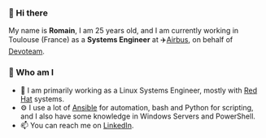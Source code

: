 ### :raising_hand: Hi there

My name is **Romain**, I am 25 years old, and I am currently working in Toulouse (France) as a **Systems Engineer** at :airplane:[Airbus](https://www.airbus.com/), on behalf of [Devoteam](https://www.devoteam.com/).

### :man: Who am I

* :penguin: I am primarily working as a Linux Systems Engineer, mostly with [Red Hat](https://www.redhat.com/) systems.
* :gear: I use a lot of [Ansible](https://www.ansible.com/) for automation, bash and Python for scripting, and I also have some knowledge in Windows Servers and PowerShell.
* :mailbox: You can reach me on [LinkedIn](https://www.linkedin.com/in/plck/).

<!--
**plcnk/plcnk** is a ✨ _special_ ✨ repository because its `README.md` (this file) appears on your GitHub profile.

Here are some ideas to get you started:

- 🔭 I’m currently working on ...
- 🌱 I’m currently learning ...
- 👯 I’m looking to collaborate on ...
- 🤔 I’m looking for help with ...
- 💬 Ask me about ...
- 📫 How to reach me: ...
- 😄 Pronouns: ...
- ⚡ Fun fact: ...
-->
